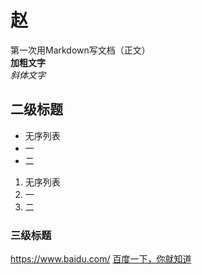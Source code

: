# 赵  
 第一次用Markdown写文档（正文）  
 **加粗文字**  
 *斜体文字*  
 ## 二级标题  
 - 无序列表
 - 一
 - 二
 1. 无序列表
 2. 一
 3. 二
 ### 三级标题  
 <https://www.baidu.com/>
 [百度一下，你就知道](https://www.baidu.com/)
